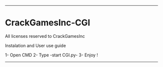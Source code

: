   -----------------------------------------
# CrackGamesInc-CGI

All licenses reserved  to CrackGamesInc

Instalation and User use guide

1- Open CMD
2- Type -start CGI.py- 
3- Enjoy !
  
  
  
  -----------------------------------------
